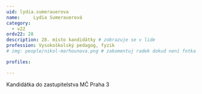 ```yaml
---
uid: lydia.sumerauerova
name:     Lydia Sumerauerová
category:
  - v22
ordv22: 28
description: 28. místo kandidátky # zobrazuje se v lide
profession: Vysokoškolský pedagog, fyzik
# img: people/nikol-marhounova.png # zakomentuj radek dokud není fotka

profiles:

---
```

Kandidátka do zastupitelstva MČ Praha 3
